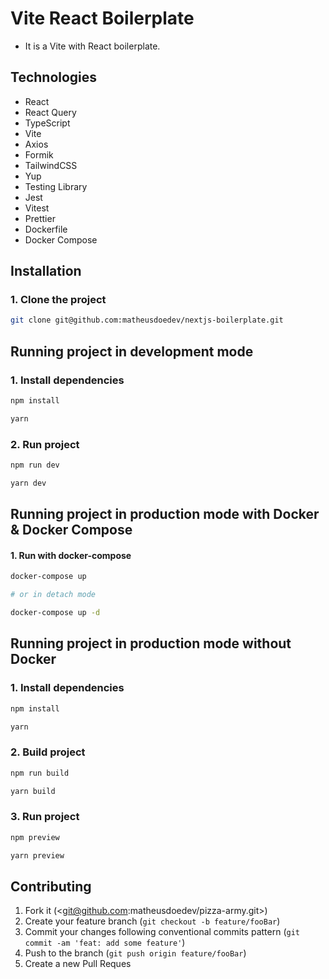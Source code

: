 # Vite React Boilerplate

- It is a Vite with React boilerplate.

## Technologies

- React
- React Query
- TypeScript
- Vite
- Axios
- Formik
- TailwindCSS
- Yup
- Testing Library
- Jest
- Vitest
- Prettier
- Dockerfile
- Docker Compose

## Installation

### 1. Clone the project

```sh
git clone git@github.com:matheusdoedev/nextjs-boilerplate.git
```

## Running project in development mode

### 1. Install dependencies

```sh
npm install

yarn
```

### 2. Run project

```sh
npm run dev

yarn dev
```

## Running project in production mode with Docker & Docker Compose

#### 1. Run with docker-compose

```sh
docker-compose up

# or in detach mode

docker-compose up -d
```

## Running project in production mode without Docker

### 1. Install dependencies

```sh
npm install

yarn
```

### 2. Build project

```sh
npm run build

yarn build
```

### 3. Run project

```sh
npm preview

yarn preview
```

## Contributing

1. Fork it (<git@github.com:matheusdoedev/pizza-army.git>)
2. Create your feature branch (`git checkout -b feature/fooBar`)
3. Commit your changes following conventional commits pattern (`git commit -am 'feat: add some feature'`)
4. Push to the branch (`git push origin feature/fooBar`)
5. Create a new Pull Reques

